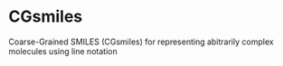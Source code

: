 # CGsmiles
Coarse-Grained SMILES (CGsmiles) for representing abitrarily complex molecules using line notation
